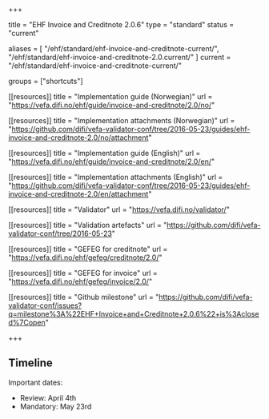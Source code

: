 +++

title = "EHF Invoice and Creditnote 2.0.6"
type = "standard"
status = "current"

aliases = [ "/ehf/standard/ehf-invoice-and-creditnote-current/", "/ehf/standard/ehf-invoice-and-creditnote-2.0.current/" ]
current = "/ehf/standard/ehf-invoice-and-creditnote-current/"

groups = ["shortcuts"]

[[resources]]
title = "Implementation guide (Norwegian)"
url = "https://vefa.difi.no/ehf/guide/invoice-and-creditnote/2.0/no/"

[[resources]]
title = "Implementation attachments (Norwegian)"
url = "https://github.com/difi/vefa-validator-conf/tree/2016-05-23/guides/ehf-invoice-and-creditnote-2.0/no/attachment"

[[resources]]
title = "Implementation guide (English)"
url = "https://vefa.difi.no/ehf/guide/invoice-and-creditnote/2.0/en/"

[[resources]]
title = "Implementation attachments (English)"
url = "https://github.com/difi/vefa-validator-conf/tree/2016-05-23/guides/ehf-invoice-and-creditnote-2.0/en/attachment"

[[resources]]
title = "Validator"
url = "https://vefa.difi.no/validator/"

[[resources]]
title = "Validation artefacts"
url = "https://github.com/difi/vefa-validator-conf/tree/2016-05-23"

[[resources]]
title = "GEFEG for creditnote"
url = "https://vefa.difi.no/ehf/gefeg/creditnote/2.0/"

[[resources]]
title = "GEFEG for invoice"
url = "https://vefa.difi.no/ehf/gefeg/invoice/2.0/"

[[resources]]
title = "Github milestone"
url = "https://github.com/difi/vefa-validator-conf/issues?q=milestone%3A%22EHF+Invoice+and+Creditnote+2.0.6%22+is%3Aclosed%7Copen"

+++

## Timeline

Important dates:

* Review: April 4th
* Mandatory: May 23rd
